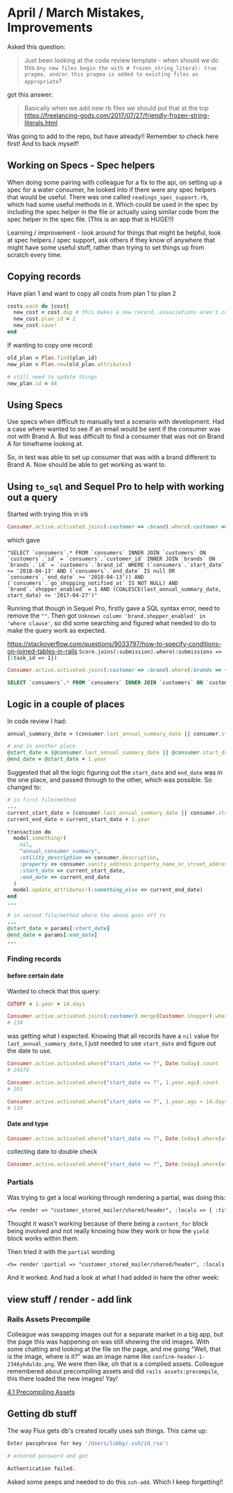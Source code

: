 # April / March Mistakes, Improvements

Asked this question:

>Just been looking at the code review template - when should we do this `Any new files begin the with # frozen_string_literal: true pragma, and/or this pragma is added to existing files as appropriate`?

got this answer:
>Basically when we add new rb files we should put that at the top
> <https://freelancing-gods.com/2017/07/27/friendly-frozen-string-literals.html>

Was going to add to the repo, but have already!! Remember to check here first! And to back myself!

## Working on Specs - Spec helpers

When doing some pairing with colleague for a fix to the api, on setting up a spec for a water consumer, he looked into if there were any spec helpers that would be useful.
There was one called `readings_spec_support.rb`, which had some useful methods in it. Which could be used in the spec by including the spec helper in the file or actually using similar code from the spec helper in the spec file.
(This is an app that is HUGE!!)

Learning / improvement - look around for things that might be helpful, look at spec helpers / spec support, ask others if they know of anywhere that might have some useful stuff, rather than trying to set things up from scratch every time.


## Copying records

Have plan 1 and want to copy all costs from plan 1 to plan 2

```ruby
costs.each do |cost|
  new_cost = cost.dup # this makes a new record, associations aren't copied
  new_cost.plan_id = 2
  new_cost.save!
end
```

If wanting to copy one record:

```ruby
old_plan = Plan.find(plan_id)
new_plan = Plan.new(old_plan.attributes)

# still need to update things
new_plan.id = 44
```

## Using Specs
Use specs when difficult to manually test a scenario with development.
Had a case where wanted to see if an email would be sent if the consumer was not with Brand A. But was difficult to find a consumer that was not on Brand A for timeframe looking at.

So, in test was able to set up consumer that was with a brand different to Brand A. Now should be able to get working as want to.


## Using `to_sql` and Sequel Pro to help with working out a query

Started with trying this in irb

```ruby
Consumer.active.activated.joins(:customer => :brand).where(:customer => {:brand => {:shopper_enabled => true }}).where("COALESCE(last_annual_summary_date, start_date) <= ?", Date.today - CUTOFF).to_sql
```

which gave

```
"SELECT `consumers`.* FROM `consumers` INNER JOIN `customers` ON `customers`.`id` = `consumers`.`customer_id` INNER JOIN `brands` ON `brands`.`id` = `customers`.`brand_id` WHERE (`consumers`.`start_date` <= '2018-04-13' AND (`consumers`.`end_date` IS null OR `consumers`.`end_date` >= '2018-04-13')) AND (`consumers`.`go_shopping_notified_at` IS NOT NULL) AND `brand`.`shopper_enabled` = 1 AND (COALESCE(last_annual_summary_date, start_date) <= '2017-04-27')"
```

Running that though in Sequel Pro, firstly gave a SQL syntax error, need to remove the `""`.
Then got `Unknown column 'brand.shopper_enabled' in 'where clause'`, so did some searching and figured what needed to do to make the query work as expected.

https://stackoverflow.com/questions/9033797/how-to-specify-conditions-on-joined-tables-in-rails
`Score.joins(:submission).where(:submissions => {:task_id => 1})`

```ruby
Consumer.active.activated.joins(:customer => :brand).where(:brands => {:shopper_enabled => true }).where("COALESCE(last_annual_summary_date, start_date) <= ?", Date.today - CUTOFF).to_sql
```

```sql
SELECT `consumers`.* FROM `consumers` INNER JOIN `customers` ON `customers`.`id` = `consumers`.`customer_id` INNER JOIN `brands` ON `brands`.`id` = `customers`.`brand_id` WHERE (`consumers`.`start_date` <= '2018-04-13' AND (`consumers`.`end_date` IS null OR `consumers`.`end_date` >= '2018-04-13')) AND (`consumers`.`go_shopping_notified_at` IS NOT NULL) AND `brands`.`shopper_enabled` = 1 AND (COALESCE(last_annual_summary_date, start_date) <= '2017-04-27')
```

## Logic in a couple of places

In code review I had:

```ruby
annual_summary_date = (consumer.last_annual_summary_date || consumer.start_date) + 1.year

# and in another place
@start_date = (@consumer.last_annual_summary_date || @consumer.start_date)
@end_date = @start_date + 1.year
```

Suggested that all the logic figuring out the `start_date` and `end_date` was in the one place, and passed through to the other, which was possible. So changed to:

```ruby
# in first file/method
...
current_start_date = (consumer.last_annual_summary_date || consumer.start_date)
current_end_date = current_start_date + 1.year

transaction do
  model.something!(
    nil,
    "annual_consumer_summary",
    :utility_description => consumer.description,
    :property => consumer.vanity_address.property_name_or_street_address,
    :start_date => current_start_date,
    :end_date => current_end_date
  )
  model.update_attributes!(:something_else => current_end_date)
end
...

# in second file/method where the above goes off to
...
@start_date = params[:start_date]
@end_date = params[:end_date]
...
```

### Finding records

#### before certain date

Wanted to check that this query:

```ruby
CUTOFF = 1.year + 14.days

Consumer.active.activated.joins(:customer).merge(Customer.shopper).where("COALESCE(last_annual_summary_date, start_date) <= ?", Date.today - CUTOFF).count
# 134
```

was getting what I expected.
Knowing that all records have a `nil` value for `last_annual_summary_date`, I just needed to use `start_date` and figure out the date to use.

```ruby
Consumer.active.activated.where("start_date <= ?", Date.today).count
# 24174

Consumer.active.activated.where("start_date <= ?", 1.year.ago).count
# 201

Consumer.active.activated.where("start_date <= ?", 1.year.ago - 14.days).count
# 134
```

#### Date and type

```ruby
Consumer.active.activated.where("start_date <= ?", Date.today).where(utility_type: "water").count
```

collecting date to double check

```ruby
Consumer.active.activated.where("start_date <= ?", Date.today).where(utility_type: "water").collect(&:start_date)
```


### Partials

Was trying to get a local working through rendering a partial, was doing this:

```html
<%= render => "customer_stored_mailer/shared/header", :locals => { :title => "Annual Account Summary" } % >
```

Thought it wasn't working because of there being a `content_for` block being involved and not really knowing how they work or how the `yield` block works within them.

Then tried it with the `partial` wording

```html
<%= render :partial => "customer_stored_mailer/shared/header", :locals => { :title => "Annual Account Summary" } %>
```

And it worked. And had a look at what I had added in here the other week:

## view stuff / render - add link

### Rails Assets Precompile

Colleague was swapping images out for a separate market in a big app, but the page this was happening on was still showing the old images. With some chatting and looking at the file on the page, and me going "Well, that is the image, where is it?" was an image name like `confirm-header-1-2346yhduldo.png`. We were then like, oh that is a complied assets. Colleague remembered about precompiling assets and did `rails assets:precompile`, this there loaded the new images! Yay!

[4.1 Precompiling Assets](http://guides.rubyonrails.org/asset_pipeline.html#precompiling-assets)

## Getting db stuff

The way Flux gets db's created locally uses ssh things. This came up:

```bash
Enter passphrase for key '/Users/libby/.ssh/id_rsa':

# entered password and got

Authentication failed.
```

Asked some peeps and needed to do this `ssh-add`. Which I keep forgetting!!
